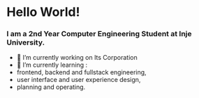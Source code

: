 # Hello World!
### I am a 2nd Year Computer Engineering Student at Inje University.

- 🔭 I’m currently working on Its Corporation
- 🌱 I’m currently learning :
-   frontend, backend and fullstack engineering,
-   user interface and user experience design,
-   planning and operating.
